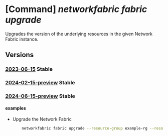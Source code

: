 # [Command] _networkfabric fabric upgrade_

Upgrades the version of the underlying resources in the given Network Fabric instance.

## Versions

### [2023-06-15](/Resources/mgmt-plane/L3N1YnNjcmlwdGlvbnMve30vcmVzb3VyY2Vncm91cHMve30vcHJvdmlkZXJzL21pY3Jvc29mdC5tYW5hZ2VkbmV0d29ya2ZhYnJpYy9uZXR3b3JrZmFicmljcy97fS91cGdyYWRl/2023-06-15.xml) **Stable**

<!-- mgmt-plane /subscriptions/{}/resourcegroups/{}/providers/microsoft.managednetworkfabric/networkfabrics/{}/upgrade 2023-06-15 -->

### [2024-02-15-preview](/Resources/mgmt-plane/L3N1YnNjcmlwdGlvbnMve30vcmVzb3VyY2Vncm91cHMve30vcHJvdmlkZXJzL21pY3Jvc29mdC5tYW5hZ2VkbmV0d29ya2ZhYnJpYy9uZXR3b3JrZmFicmljcy97fS91cGdyYWRl/2024-02-15-preview.xml) **Stable**

<!-- mgmt-plane /subscriptions/{}/resourcegroups/{}/providers/microsoft.managednetworkfabric/networkfabrics/{}/upgrade 2024-02-15-preview -->

### [2024-06-15-preview](/Resources/mgmt-plane/L3N1YnNjcmlwdGlvbnMve30vcmVzb3VyY2Vncm91cHMve30vcHJvdmlkZXJzL21pY3Jvc29mdC5tYW5hZ2VkbmV0d29ya2ZhYnJpYy9uZXR3b3JrZmFicmljcy97fS91cGdyYWRl/2024-06-15-preview.xml) **Stable**

<!-- mgmt-plane /subscriptions/{}/resourcegroups/{}/providers/microsoft.managednetworkfabric/networkfabrics/{}/upgrade 2024-06-15-preview -->

#### examples

- Upgrade the Network Fabric
    ```bash
        networkfabric fabric upgrade --resource-group example-rg --resource-name example-fabric --version 3.x.x --action Start
    ```
